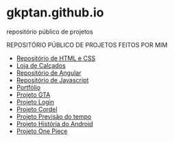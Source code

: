 # gkptan.github.io
 repositório público de projetos

REPOSITÓRIO PÚBLICO DE PROJETOS FEITOS POR MIM

<ul>
    <li><a href="https://gkptan.github.io/HTML-CSS/" target="_blank">Repositório de HTML e CSS</a></li>
    <li><a href="https://gkptan.github.io/Loja-de-calcados" target="_blank">Loja de Calçados</a></li>
    <li><a href="https://gkptan.github.io/Angular/" target="_blank">Repositório de Angular</a></li>
    <li><a href="https://gkptan.github.io/Javascript/" target="_blank">Repositório de Javascript</a></li>  
    <li><a href="https://gkptan.github.io/Portfolio/" target="_blank">Portfólio</a></li>  
    <li><a href="https://gkptan.github.io/projeto-GTA/" target="_blank">Projeto GTA</a></li>
    <li><a href="https://gkptan.github.io/projeto-login/" target="_blank">Projeto Login</a></li>
    <li><a href="https://gkptan.github.io/Projeto-cordel/" target="_blank">Projeto Cordel</a></li>
    <li><a href="https://gkptan.github.io/app-weather-forecast/" target="_blank">Projeto Previsão do tempo</a></li>
    <li><a href="https://gkptan.github.io/correction-of-site-android-history/" target="_blank">Projeto História do Android</a></li>
    <li><a href="https://gkptan.github.io/projeto-one-piece/" target="_blank">Projeto One Piece</a></li>
</ul>